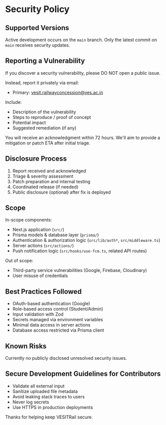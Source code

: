 # Security Policy

## Supported Versions

Active development occurs on the `main` branch. Only the latest commit on `main` receives security updates.

## Reporting a Vulnerability

If you discover a security vulnerability, please DO NOT open a public issue.

Instead, report it privately via email:

- Primary: vesit.railwayconcession@ves.ac.in

Include:

- Description of the vulnerability
- Steps to reproduce / proof of concept
- Potential impact
- Suggested remediation (if any)

You will receive an acknowledgment within 72 hours. We'll aim to provide a mitigation or patch ETA after initial triage.

## Disclosure Process

1. Report received and acknowledged
2. Triage & severity assessment
3. Patch preparation and internal testing
4. Coordinated release (if needed)
5. Public disclosure (optional) after fix is deployed

## Scope

In-scope components:

- Next.js application (`src/`)
- Prisma models & database layer (`prisma/`)
- Authentication & authorization logic (`src/lib/auth*`, `src/middleware.ts`)
- Server actions (`src/actions/`)
- Push notification logic (`src/hooks/use-fcm.ts`, related API routes)

Out of scope:

- Third-party service vulnerabilities (Google, Firebase, Cloudinary)
- User misuse of credentials

## Best Practices Followed

- OAuth-based authentication (Google)
- Role-based access control (Student/Admin)
- Input validation with Zod
- Secrets managed via environment variables
- Minimal data access in server actions
- Database access restricted via Prisma client

## Known Risks

Currently no publicly disclosed unresolved security issues.

## Secure Development Guidelines for Contributors

- Validate all external input
- Sanitize uploaded file metadata
- Avoid leaking stack traces to users
- Never log secrets
- Use HTTPS in production deployments

Thanks for helping keep VESITRail secure.
